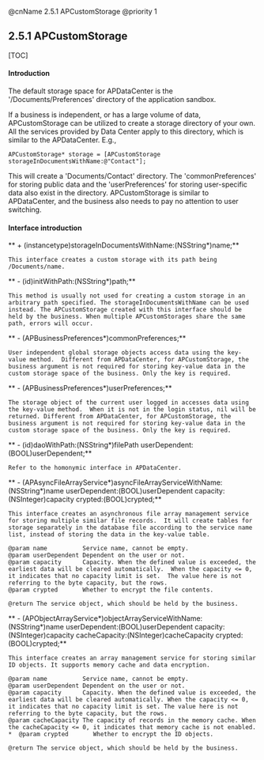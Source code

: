 @cnName 2.5.1 APCustomStorage
@priority 1

## 2.5.1 APCustomStorage

[TOC]

#### Introduction

The default storage space for APDataCenter is the '/Documents/Preferences' directory of the application sandbox.

If a business is independent, or has a large volume of data, APCustomStorage can be utilized to create a storage directory of your own.  All the services provided by Data Center apply to this directory, which is similar to the APDataCenter.  E.g.,

```
APCustomStorage* storage = [APCustomStorage storageInDocumentsWithName:@"Contact"];
```
This will create a 'Documents/Contact' directory.  The 'commonPreferences' for storing public data and the 'userPreferences' for storing user-specific data also exist in the directory.  APCustomStorage is similar to APDataCenter, and the business also needs to pay no attention to user switching. 

#### Interface introduction

** + (instancetype)storageInDocumentsWithName:(NSString*)name;**
```
This interface creates a custom storage with its path being /Documents/name. 
```

** - (id)initWithPath:(NSString*)path;**
```
This method is usually not used for creating a custom storage in an arbitrary path specified. The storageInDocumentsWithName can be used instead. The APCustomStorage created with this interface should be held by the business. When multiple APCustomStorages share the same path, errors will occur. 
```

** - (APBusinessPreferences*)commonPreferences;**
```
User independent global storage objects access data using the key-value method.  Different from APDataCenter, for APCustomStorage, the business argument is not required for storing key-value data in the custom storage space of the business. Only the key is required. 
```

** - (APBusinessPreferences*)userPreferences;**
```
The storage object of the current user logged in accesses data using the key-value method.  When it is not in the login status, nil will be returned. Different from APDataCenter, for APCustomStorage, the business argument is not required for storing key-value data in the custom storage space of the business. Only the key is required.
```

** - (id)daoWithPath:(NSString*)filePath userDependent:(BOOL)userDependent;**
```
Refer to the homonymic interface in APDataCenter. 
```

** - (APAsyncFileArrayService*)asyncFileArrayServiceWithName:(NSString*)name userDependent:(BOOL)userDependent capacity:(NSInteger)capacity crypted:(BOOL)crypted;**
```
This interface creates an asynchronous file array management service for storing multiple similar file records.  It will create tables for storage separately in the database file according to the service name list, instead of storing the data in the key-value table.

@param name          Service name, cannot be empty. 
@param userDependent Dependent on the user or not. 
@param capacity      Capacity. When the defined value is exceeded, the earliest data will be cleared automatically.  When the capacity <= 0, it indicates that no capacity limit is set.  The value here is not referring to the byte capacity, but the rows. 
@param crypted       Whether to encrypt the file contents.

@return The service object, which should be held by the business. 
```

** - (APObjectArrayService*)objectArrayServiceWithName:(NSString*)name userDependent:(BOOL)userDependent capacity:(NSInteger)capacity cacheCapacity:(NSInteger)cacheCapacity crypted:(BOOL)crypted;**
```
This interface creates an array management service for storing similar ID objects. It supports memory cache and data encryption. 

@param name          Service name, cannot be empty.
@param userDependent Dependent on the user or not.
@param capacity      Capacity. When the defined value is exceeded, the earliest data will be cleared automatically. When the capacity <= 0, it indicates that no capacity limit is set. The value here is not referring to the byte capacity, but the rows.
@param cacheCapacity The capacity of records in the memory cache. When the cacheCapacity <= 0, it indicates that memory cache is not enabled. 
*  @param crypted       Whether to encrypt the ID objects.

@return The service object, which should be held by the business. 
```

